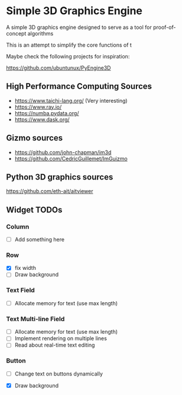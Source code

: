 # Simple 3D Graphics Engine
A simple 3D graphics engine designed to serve as a tool for proof-of-concept algorithms

This is an attempt to simplify the core functions of t

Maybe check the following projects for inspiration:

https://github.com/ubuntunux/PyEngine3D

## High Performance Computing Sources
- https://www.taichi-lang.org/ (Very interesting)
- https://www.ray.io/
- https://numba.pydata.org/
- https://www.dask.org/

## Gizmo sources
- https://github.com/john-chapman/im3d
- https://github.com/CedricGuillemet/ImGuizmo


## Python 3D graphics sources
https://github.com/eth-ait/aitviewer

## Widget TODOs

### Column
- [ ] Add something here

### Row
- [x] fix width
- [ ] Draw background

### Text Field
- [ ] Allocate memory for text (use max length)

### Text Multi-line Field
- [ ] Allocate memory for text (use max length)
- [ ] Implement rendering on multiple lines
- [ ] Read about real-time text editing  

### Button
- [ ] Change text on buttons dynamically
- [x] Draw background




